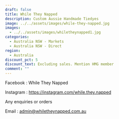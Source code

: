 ```yaml
---
draft: false
title: While They Napped
description: Custom Aussie Handmade Tiedyes
image: ../../assets/images/while-they-napped.jpg
images:
  - ../../assets/images/whiletheynapped1.jpg
categories:
  - Australia NSW - Markets
  - Australia NSW - Direct
region:
  - Australia
discount_pct: 5
discount_text: Excluding sales. Mention HMG member
comment: ""
---
```


Facebook : While They Napped

Instagram : https://instagram.com/while.they.napped

Any enquiries or orders

Email : admin@whiletheynapped.com.au

